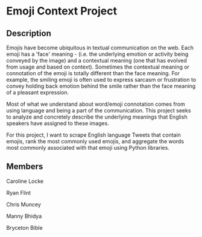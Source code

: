 # Emoji Context Project
## Description
Emojis have become ubiquitous in textual communication on the web. Each emoji has a 'face' meaning - (i.e. the underlying emotion or activity being conveyed by
the image) and a contextual meaning (one that has evolved from usage and based on context). Sometimes the contextual meaning or connotation of the emoji is totally
different than the face meaning. For example, the smiling emoji is often used to express sarcasm or frustration to convey holding back emotion behind the smile
rather than the face meaning of a pleasant expression.

Most of what we understand about word/emoji connotation comes from using language and being a part of the communication. This project seeks to analyze and 
concretely describe the underlying meanings that English speakers have assigned to these images. 

For this project, I want to scrape English language Tweets that contain emojis, rank the most commonly used emojis, and 
aggregate the words most commonly associated with that emoji using Python libraries.

## Members
Caroline Locke

Ryan Flint

Chris Muncey

Manny Bhidya

Bryceton Bible
